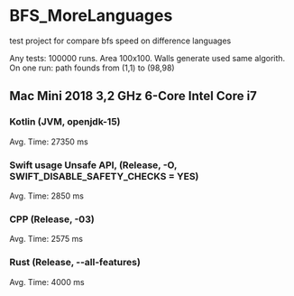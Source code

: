 # BFS_MoreLanguages
test project for compare bfs speed on difference languages 

Any tests: 100000 runs. Area 100x100. Walls generate used same algorith.
On one run: path founds from (1,1) to (98,98)

## Mac Mini 2018 3,2 GHz 6-Core Intel Core i7


### Kotlin (JVM, openjdk-15)
Avg. Time: 27350 ms

### Swift usage Unsafe API, (Release, -O, SWIFT_DISABLE_SAFETY_CHECKS = YES)
Avg. Time: 2850 ms

### CPP (Release, -03)
Avg. Time: 2575 ms

### Rust (Release, --all-features)
Avg. Time: 4000 ms
